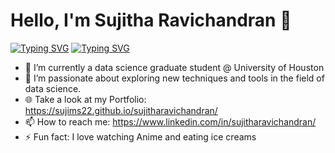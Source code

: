 # Hello, I'm Sujitha Ravichandran 👋
[![Typing SVG](https://readme-typing-svg.demolab.com?font=Fira+Code&pause=1000&color=FF0000&width=720&lines=%F0%9F%91%8B+Hello%2C+I+am+Sujitha+Ravichandran)](https://git.io/typing-svg)
[![Typing SVG](https://readme-typing-svg.demolab.com?font=Fira+Code&pause=1000&color=0000FF&width=720&lines=%F0%9F%91%8B+Hello%2C+I+am+Sujitha+Ravichandran)](https://git.io/typing-svg)


- 🔭 I’m currently a data science graduate student @ University of Houston
- 🌱 I’m passionate about exploring new techniques and tools in the field of data science.
- 🌐 Take a look at my Portfolio: https://sujims22.github.io/sujitharavichandran/
- 📫 How to reach me: https://www.linkedin.com/in/sujitharavichandran/
- ⚡ Fun fact: I love watching Anime and eating ice creams





